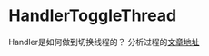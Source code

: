 # HandlerToggleThread
Handler是如何做到切换线程的？
分析过程的[文章地址](https://blog.csdn.net/xiaoguda1/article/details/93343076)

